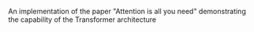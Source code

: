An implementation of the paper "Attention is all you need" demonstrating the capability of the Transformer architecture
